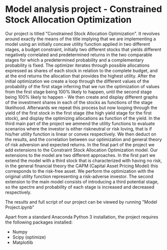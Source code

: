 # Model analysis project - Constrained Stock Allocation Optimization

Our project is titled "Constrained Stock Allocation Optimization". It revolves around exactly the means of the title implying that we are implementing a model using an initially concave utility function applied in two different stages, a budget constraint, initially two different stocks that yields different negatively correlated and predetermined returns in the two comparable stages for which a predetermined probability and a complementary probability is fixed. The optimizer iterates through possible allocations expressed as shares of each stock in relation to the complete budget, and at the end returns the allocation that provides the highest utility. 
After the initial optimization we create a loop through the different values of the probability of the first stage inferring that we run the optimization of values from the first stage being 100% likely to happen, until the second stage being 100% likely to happen - We then create and display different graphs of the investment shares in each of the stocks as functions of the stage likelihood. Afterwards we repeat this process but now looping through the yield of the first stock in the first stage (the high yield stage for the first stock), and display the optimizing allocations as function of the yield.
In the third main part of the project we ammend the utility functions to evaluate scenarios where the investor is either riskneutral or risk loving, that is if his/her utility function is linear or convex respectively. We then deduct on the results, and the correlation between our optimization and general theory of risk adversion and expected returns. 
In the final part of the project we add extensions to the Constraint Stock Allocation Optimization model. Our extensions to the model are two different approaches. In the first part we extend the model with a third stock that is characterized with having no risk, in the  general financial theory the CAPM (Capital Asset Pricing Model) this corresponds to the risk-free asset. We perform the optimization with the original utility function representing a risk-adverse investor. The second extension to the main model consists of introducing a third potential stage, so the spectre and probability of each stage is increased and decreased respectively.


The results and full script of our project can be viewed by running "Model Project.ipynb"

Apart from a standard Anaconda Python 3 installation, the project requires the following packages installed:
- Numpy
- Scipy (optimize)
- Matplotlib
